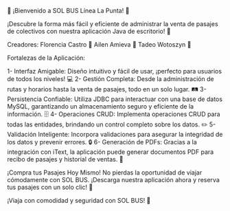 🚌 ¡Bienvenido a SOL BUS Línea La Punta! 🚌

¡Descubre la forma más fácil y eficiente de administrar la venta de pasajes de colectivos con nuestra aplicación Java de escritorio! 🎉

Creadores:
  Florencia Castro 🌸
  Ailen Amieva 🌟
  Tadeo Wotoszyn 🚀
  
Fortalezas de la Aplicación:

1- Interfaz Amigable: Diseño intuitivo y fácil de usar, ¡perfecto para usuarios de todos los niveles! 💻
2- Gestión Completa: Desde la administración de rutas y horarios hasta la venta de pasajes, todo en un solo lugar. 🛤️
3- Persistencia Confiable: Utiliza JDBC para interactuar con una base de datos MySQL, garantizando un almacenamiento seguro y eficiente de la información. 🗄️
4- Operaciones CRUD: Implementa operaciones CRUD para todas las entidades, brindando un control completo sobre los datos. ✏️
5- Validación Inteligente: Incorpora validaciones para asegurar la integridad de los datos y prevenir errores. 🔒
6- Generación de PDFs: Gracias a la integración con iText, la aplicación puede generar documentos PDF para recibo de pasajes y historial de ventas. 📄

¡Compra tus Pasajes Hoy Mismo!
No pierdas la oportunidad de viajar cómodamente con SOL BUS. ¡Descarga nuestra aplicación ahora y reserva tus pasajes con un solo clic! 🎫

¡Viaja con comodidad y seguridad con SOL BUS! 🌟
